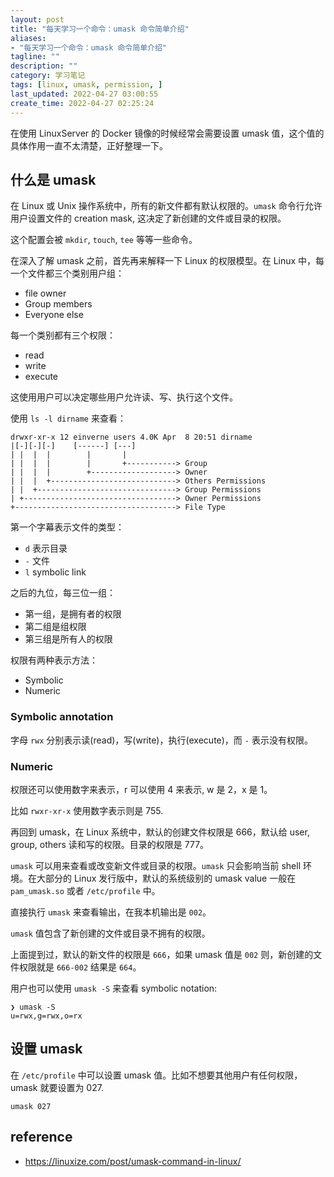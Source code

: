 ```yaml
---
layout: post
title: "每天学习一个命令：umask 命令简单介绍"
aliases: 
- "每天学习一个命令：umask 命令简单介绍"
tagline: ""
description: ""
category: 学习笔记
tags: [linux, umask, permission, ]
last_updated: 2022-04-27 03:00:55
create_time: 2022-04-27 02:25:24
---
```


在使用 LinuxServer 的 Docker 镜像的时候经常会需要设置 umask 值，这个值的具体作用一直不太清楚，正好整理一下。

## 什么是 umask
在 Linux 或 Unix 操作系统中，所有的新文件都有默认权限的。`umask` 命令行允许用户设置文件的 creation mask, 这决定了新创建的文件或目录的权限。

这个配置会被 `mkdir`, `touch`, `tee` 等等一些命令。

在深入了解 umask 之前，首先再来解释一下 Linux 的权限模型。在 Linux 中，每一个文件都三个类别用户组：

- file owner
- Group members
- Everyone else

每一个类别都有三个权限：

- read
- write
- execute

这使用用户可以决定哪些用户允许读、写、执行这个文件。

使用 `ls -l dirname` 来查看：

```
drwxr-xr-x 12 einverne users 4.0K Apr  8 20:51 dirname
|[-][-][-]    [------] [---]
| |  |  |        |       |       
| |  |  |        |       +-----------> Group
| |  |  |        +-------------------> Owner
| |  |  +----------------------------> Others Permissions
| |  +-------------------------------> Group Permissions
| +----------------------------------> Owner Permissions
+------------------------------------> File Type
```

第一个字幕表示文件的类型：

- `d` 表示目录
- `-` 文件
- `l` symbolic link

之后的九位，每三位一组：

- 第一组，是拥有者的权限
- 第二组是组权限
- 第三组是所有人的权限

权限有两种表示方法：

- Symbolic
- Numeric

### Symbolic annotation

字母 `rwx` 分别表示读(read)，写(write)，执行(execute)，而 `-` 表示没有权限。

### Numeric
权限还可以使用数字来表示，r 可以使用 4 来表示, w 是 2，x 是 1。

比如 `rwxr-xr-x` 使用数字表示则是 755.

再回到 umask，在 Linux 系统中，默认的创建文件权限是 666，默认给 user, group, others 读和写的权限。目录的权限是 777。

`umask` 可以用来查看或改变新文件或目录的权限。`umask` 只会影响当前 shell 环境。在大部分的 Linux 发行版中，默认的系统级别的 umask value 一般在 `pam_umask.so` 或者 `/etc/profile` 中。

直接执行 `umask` 来查看输出，在我本机输出是 `002`。

`umask` 值包含了新创建的文件或目录不拥有的权限。

上面提到过，默认的新文件的权限是 `666`，如果 umask 值是 `002` 则，新创建的文件权限就是 `666-002` 结果是 `664`。

用户也可以使用 `umask -S` 来查看 symbolic notation:

```
❯ umask -S
u=rwx,g=rwx,o=rx
```

## 设置 umask
在 `/etc/profile` 中可以设置 umask 值。比如不想要其他用户有任何权限，umask 就要设置为 027.

```
umask 027
```


## reference

- <https://linuxize.com/post/umask-command-in-linux/>
